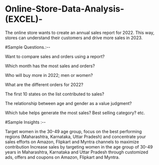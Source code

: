 # Online-Store-Data-Analysis-(EXCEL)-
The online store wants to create an annual sales report for 2022. This way, stores can understand their customers and drive more sales in 2023.


#Sample Questions.:--


Want to compare sales and orders using a report?

Which month has the most sales and orders?

Who will buy more in 2022; men or women?

What are the different orders for 2022?

The first 10 states on the list contributed to sales?

The relationship between age and gender as a value judgment?

Which tube helps generate the most sales? Best selling category? etc.

#Sample Insights :--

  Target women in the 30-49 age group, focus on the best performing regions (Maharashtra, Karnataka, Uttar Pradesh) and concentrate your sales efforts on Amazon, Flipkart and Myntra channels to maximize contribution
  Increase sales by targeting women in the age group of 30-49 years in Maharashtra, Karnataka and Uttar Pradesh through customized ads, offers and coupons on Amazon, Flipkart and Myntra.

